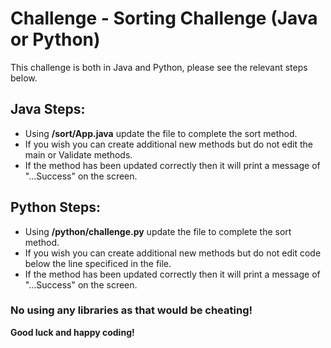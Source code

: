 # Challenge - Sorting Challenge (Java or Python)

This challenge is both in Java and Python, please see the relevant steps below.

## Java Steps:
- Using __/sort/App.java__ update the file to complete the sort method.
- If you wish you can create additional new methods but do not edit the main or Validate methods.
- If the method has been updated correctly then it will print a message of "...Success" on the screen.

## Python Steps:
- Using __/python/challenge.py__ update the file to complete the sort method.
- If you wish you can create additional new methods but do not edit code below the line specificed in the file.
- If the method has been updated correctly then it will print a message of "...Success" on the screen.

### __No using any libraries as that would be cheating!__

__Good luck and happy coding!__